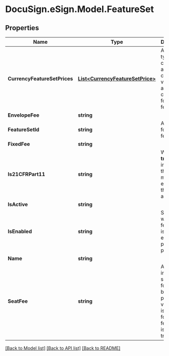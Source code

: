 # DocuSign.eSign.Model.FeatureSet
## Properties

Name | Type | Description | Notes
------------ | ------------- | ------------- | -------------
**CurrencyFeatureSetPrices** | [**List&lt;CurrencyFeatureSetPrice&gt;**](CurrencyFeatureSetPrice.md) | A complex type that contains alternate currency values that are configured for this plan feature set. | [optional] 
**EnvelopeFee** | **string** |  | [optional] 
**FeatureSetId** | **string** | A unique ID for the feature set. | [optional] 
**FixedFee** | **string** |  | [optional] 
**Is21CFRPart11** | **string** | When set to **true**, indicates that this module is enabled on the account. | [optional] 
**IsActive** | **string** |  | [optional] 
**IsEnabled** | **string** | Specifies whether the feature set is actively enabled as part of the plan. | [optional] 
**Name** | **string** |  | [optional] 
**SeatFee** | **string** | An incremental seat cost for seat-based plans. Only valid when isEnabled for the feature set is set to true. | [optional] 

[[Back to Model list]](../README.md#documentation-for-models) [[Back to API list]](../README.md#documentation-for-api-endpoints) [[Back to README]](../README.md)

